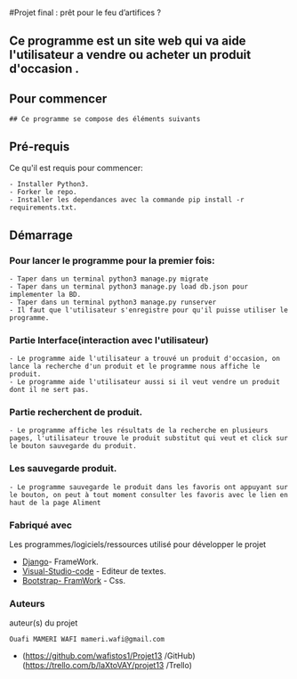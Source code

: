 #
#Projet final : prêt pour le feu d’artifices ?
## Ce programme est un site web qui va aide l'utilisateur a vendre ou acheter un produit d'occasion .


## Pour commencer

    ## Ce programme se compose des éléments suivants

## Pré-requis

Ce qu'il est requis pour commencer:

    - Installer Python3.
    - Forker le repo.
    - Installer les dependances avec la commande pip install -r requirements.txt.

## Démarrage

### Pour lancer le programme pour la premier fois:

    - Taper dans un terminal python3 manage.py migrate
    - Taper dans un terminal python3 manage.py load db.json pour implementer la BD.
    - Taper dans un terminal python3 manage.py runserver
    - Il faut que l'utilisateur s'enregistre pour qu'il puisse utiliser le programme.

### Partie Interface(interaction avec l'utilisateur)

    - Le programme aide l'utilisateur a trouvé un produit d'occasion, on lance la recherche d'un produit et le programme nous affiche le produit.
    - Le programme aide l'utilisateur aussi si il veut vendre un produit dont il ne sert pas.

### Partie recherchent de produit.

    - Le programme affiche les résultats de la recherche en plusieurs pages, l'utilisateur trouve le produit substitut qui veut et click sur le bouton sauvegarde du produit.

### Les sauvegarde produit.

    - Le programme sauvegarde le produit dans les favoris ont appuyant sur le bouton, on peut à tout moment consulter les favoris avec le lien en haut de la page Aliment

### Fabriqué avec

Les programmes/logiciels/ressources utilisé pour développer le projet

* [Django](https://www.djangoproject.com)- FrameWork.
* [Visual-Studio-code](https://code.visualstudio.com) - Editeur de textes.
* [Bootstrap- FramWork]() - Css.

### Auteurs

auteur(s) du projet

    Ouafi MAMERI WAFI mameri.wafi@gmail.com

* (https://github.com/wafistos1/Projet13 /GitHub) (https://trello.com/b/laXtoVAY/projet13 /Trello)